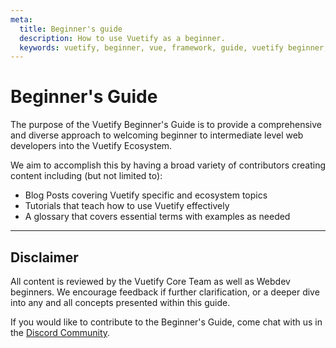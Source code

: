 ```yaml
---
meta:
  title: Beginner's guide
  description: How to use Vuetify as a beginner.
  keywords: vuetify, beginner, vue, framework, guide, vuetify beginner, starting vuetify, vuetify guide
---
```


# Beginner's Guide

The purpose of the Vuetify Beginner's Guide is to provide a comprehensive and diverse approach to welcoming beginner to intermediate level web developers into the Vuetify Ecosystem.

<promoted-ad slug="vuemastery-getting-started" />

We aim to accomplish this by having a broad variety of contributors creating content including (but not limited to):

* Blog Posts covering Vuetify specific and ecosystem topics
* Tutorials that teach how to use Vuetify effectively
* A glossary that covers essential terms with examples as needed

---

## Disclaimer

All content is reviewed by the Vuetify Core Team as well as Webdev beginners. We encourage feedback if further clarification, or a deeper dive into any and all concepts presented within this guide.

If you would like to contribute to the Beginner's Guide, come chat with us in the [Discord Community](https://discord.com/invite/s93b7Fv).

<backmatter />
